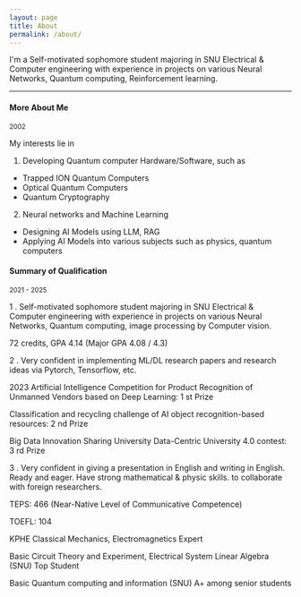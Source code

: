 ```yaml
---
layout: page
title: About
permalink: /about/
---
```

I'm a Self-motivated sophomore student majoring in SNU Electrical & Computer engineering with experience in projects on various Neural Networks, Quantum computing, Reinforcement learning.


***

#### More About Me
<small>2002</small>

My interests lie in

1. Developing Quantum computer Hardware/Software, such as

- Trapped ION Quantum Computers
- Optical Quantum Computers
- Quantum Cryptography

2. Neural networks and Machine Learning

- Designing AI Models using LLM, RAG
- Applying AI Models into various subjects such as physics, quantum computers



#### Summary of Qualification
<small>2021 - 2025</small>

1 . Self-motivated sophomore student majoring in SNU Electrical & Computer engineering with experience in projects on various Neural Networks, Quantum computing, image processing by Computer vision.

72 credits, GPA 4.14 (Major GPA 4.08 / 4.3)

2 . Very confident in implementing ML/DL research papers and research ideas via Pytorch, Tensorflow, etc.

2023 Artificial Intelligence Competition for Product Recognition of Unmanned Vendors based on Deep Learning: 1 st Prize

Classification and recycling challenge of AI object recognition-based resources: 2 nd Prize

Big Data Innovation Sharing University Data-Centric University 4.0 contest: 3 rd Prize


3 . Very confident in giving a presentation in English and writing in English. Ready and eager. Have strong mathematical & physic skills. to collaborate with foreign researchers.

TEPS: 466 (Near-Native Level of Communicative Competence)

TOEFL: 104

KPHE Classical Mechanics, Electromagnetics Expert

Basic Circuit Theory and Experiment, Electrical System Linear Algebra (SNU) Top Student

Basic Quantum computing and information (SNU) A+ among senior students